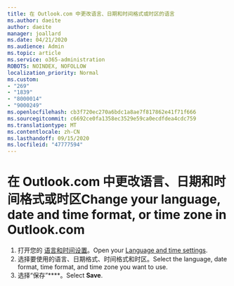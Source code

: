 ```yaml
---
title: 在 Outlook.com 中更改语言、日期和时间格式或时区的语言
ms.author: daeite
author: daeite
manager: joallard
ms.date: 04/21/2020
ms.audience: Admin
ms.topic: article
ms.service: o365-administration
ROBOTS: NOINDEX, NOFOLLOW
localization_priority: Normal
ms.custom:
- "269"
- "1839"
- "8000014"
- "9000249"
ms.openlocfilehash: cb3f720ec270a6bdc1a8ae7f817862e41f71f666
ms.sourcegitcommit: c6692ce0fa1358ec3529e59ca0ecdfdea4cdc759
ms.translationtype: MT
ms.contentlocale: zh-CN
ms.lasthandoff: 09/15/2020
ms.locfileid: "47777594"
---
```

# <a name="change-your-language-date-and-time-format-or-time-zone-in-outlookcom"></a><span data-ttu-id="a156e-102">在 Outlook.com 中更改语言、日期和时间格式或时区</span><span class="sxs-lookup"><span data-stu-id="a156e-102">Change your language, date and time format, or time zone in Outlook.com</span></span>

1. <span data-ttu-id="a156e-103">打开您的 [语言和时间设置](https://go.microsoft.com/fwlink/?linkid=2085505)。</span><span class="sxs-lookup"><span data-stu-id="a156e-103">Open your [Language and time settings](https://go.microsoft.com/fwlink/?linkid=2085505).</span></span>
1. <span data-ttu-id="a156e-104">选择要使用的语言、日期格式、时间格式和时区。</span><span class="sxs-lookup"><span data-stu-id="a156e-104">Select the language, date format, time format, and time zone you want to use.</span></span>
1. <span data-ttu-id="a156e-105">选择“保存”\*\*\*\*。</span><span class="sxs-lookup"><span data-stu-id="a156e-105">Select **Save**.</span></span>